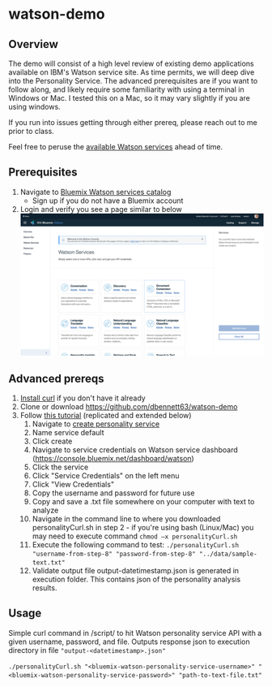 # watson-demo

## Overview
The demo will consist of a high level review of existing demo applications available on IBM's Watson service site. As time permits, we will deep dive into the Personality Service. The advanced prerequisites are if you want to follow along, and likely require some familiarity with using a terminal in Windows or Mac. I tested this on a Mac, so it may vary slightly if you are using windows.

If you run into issues getting through either prereq, please reach out to me prior to class.

Feel free to peruse the [available Watson services](https://console.bluemix.net/developer/watson/services) ahead of time.

## Prerequisites
1. Navigate to [Bluemix Watson services catalog](https://console.bluemix.net/developer/watson/services)
   * Sign up if you do not have a Bluemix account
2. Login and verify you see a page similar to below 
![Watson Services](https://raw.githubusercontent.com/dbennett63/watson-demo/master/img/watson-services.png "Watson Services")

## Advanced prereqs
1. [Install curl](https://help.zendesk.com/hc/en-us/articles/229136847-Installing-and-using-cURL#install) if you don't have it already
2. Clone or download https://github.com/dbennett63/watson-demo
3. Follow [this tutorial](https://console.bluemix.net/docs/services/personality-insights/getting-started.html#getting-started-tutorial) (replicated and extended below)
   1. Navigate to [create personality service](https://console.bluemix.net/catalog/services/personality-insights/)
   2.	Name service default
   3.	Click create
   4.	Navigate to service credentials on Watson service dashboard (https://console.bluemix.net/dashboard/watson)
   5. Click the service
   6. Click "Service Credentials" on the left menu
   7. Click "View Credentials"
   8. Copy the username and password for future use
   9. Copy and save a .txt file somewhere on your computer with text to analyze
   10. Navigate in the command line to where you downloaded personalityCurl.sh in step 2 - if you're using bash (Linux/Mac) you may need to execute command `chmod –x personalityCurl.sh`
   11. Execute the following command to test:
   `./personalityCurl.sh "username-from-step-8" "password-from-step-8" "../data/sample-text.txt"`
   12. Validate output file output-datetimestamp.json is generated in execution folder. This contains json of the personality analysis results.
## Usage
  Simple curl command in /script/ to hit Watson personality service API with a given username, password, and file. Outputs response json to execution directory in file `"output-<datetimestamp>.json"`
  
   `./personalityCurl.sh "<bluemix-watson-personality-service-username>" "<bluemix-watson-personality-service-password>" "path-to-text-file.txt"`
